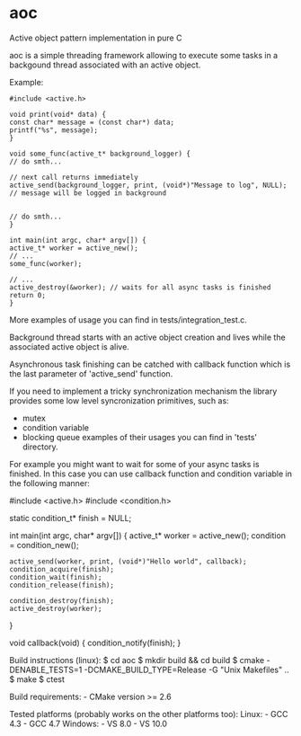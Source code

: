 aoc
===

Active object pattern implementation in pure C

aoc is a simple threading framework allowing to execute some
tasks in a backgound thread associated with an active object.

Example:

    #include <active.h>

    void print(void* data) {
	const char* message = (const char*) data;
	printf("%s", message);
    }

    void some_func(active_t* background_logger) {
	// do smth...    

	// next call returns immediately
	active_send(background_logger, print, (void*)"Message to log", NULL); // message will be logged in background
	

	// do smth...
    }

    int main(int argc, char* argv[]) {
	active_t* worker = active_new();
	// ... 
	some_func(worker);

	// ...
	active_destroy(&worker); // waits for all async tasks is finished
	return 0;
    }

More examples of usage you can find in tests/integration_test.c.

Background thread starts with an active object creation and lives while
the associated active object is alive.

Asynchronous task finishing can be catched with callback function which
is the last parameter of 'active_send' function.

If you need to implement a tricky synchronization mechanism the library
provides some low level syncronization primitives, such as:
 - mutex
 - condition variable
 - blocking queue
examples of their usages you can find in 'tests' directory.

For example you might want to wait for some of your async tasks is finished.
In this case you can use callback function and condition variable in
the following manner:

#include <active.h>
#include <condition.h>

static condition_t* finish = NULL;

int main(int argc, char* argv[]) {
    active_t* worker = active_new();
    condition = condition_new();

    active_send(worker, print, (void*)"Hello world", callback);
    condition_acquire(finish);
    condition_wait(finish);
    condition_release(finish);

    condition_destroy(finish);
    active_destroy(worker);
}

void callback(void) {
    condition_notify(finish);
}

Build instructions (linux):
    $ cd aoc
    $ mkdir build && cd build
    $ cmake -DENABLE_TESTS=1 -DCMAKE_BUILD_TYPE=Release -G "Unix Makefiles" ..
    $ make
    $ ctest

Build requirements:
    - CMake version >= 2.6

Tested platforms (probably works on the other platforms too):
Linux:
    - GCC 4.3
    - GCC 4.7
Windows:
    - VS 8.0
    - VS 10.0